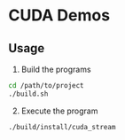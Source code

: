 # CUDA Demos
## Usage
1. Build the programs
```bash
cd /path/to/project
./build.sh
```
2. Execute the program
```bash
./build/install/cuda_stream
```
